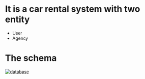 # It is a car rental system with two entity
- User
- Agency

# The schema
[![database]([https://github.com/Codessmasher/car_rental/images/database.png](https://raw.githubusercontent.com/Codessmasher/car_rental/master/images/database.png))
](https://raw.githubusercontent.com/Codessmasher/car_rental/master/images/database.png)
